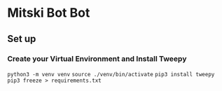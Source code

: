 # Mitski Bot Bot 

## Set up 

### Create your Virtual Environment and Install Tweepy 
` python3 -m venv venv `
` source ./venv/bin/activate `
` pip3 install tweepy `
` pip3 freeze > requirements.txt ` 
